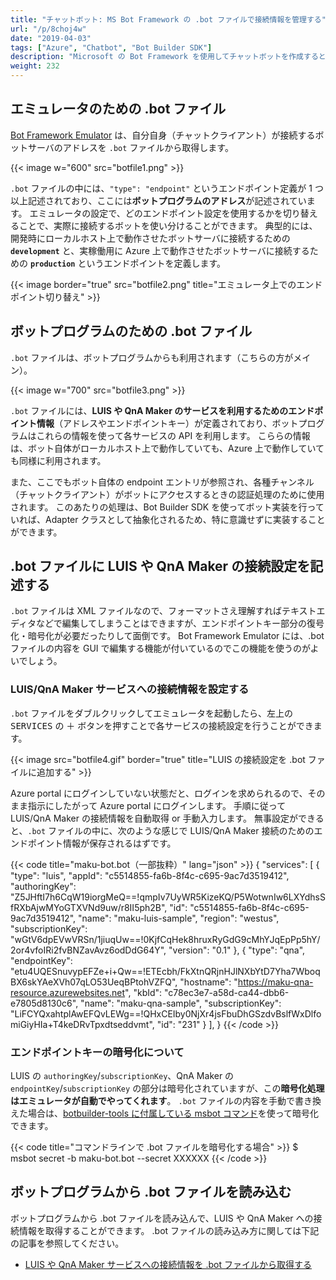 ```yaml
---
title: "チャットボット: MS Bot Framework の .bot ファイルで接続情報を管理する"
url: "/p/8choj4w"
date: "2019-04-03"
tags: ["Azure", "Chatbot", "Bot Builder SDK"]
description: "Microsoft の Bot Framework を使用してチャットボットを作成するときは、.bot ファイルという設定ファイルに各種サービスへの接続情報を記述します。"
weight: 232
---
```


エミュレータのための .bot ファイル
----

[Bot Framework Emulator](https://github.com/Microsoft/BotFramework-Emulator) は、自分自身（チャットクライアント）が接続するボットサーバのアドレスを `.bot` ファイルから取得します。

{{< image w="600" src="botfile1.png" >}}

`.bot` ファイルの中には、`"type": "endpoint"` というエンドポイント定義が 1 つ以上記述されており、ここには**ボットプログラムのアドレス**が記述されています。
エミュレータの設定で、どのエンドポイント設定を使用するかを切り替えることで、実際に接続するボットを使い分けることができます。
典型的には、開発時にローカルホスト上で動作させたボットサーバに接続するための **`development`** と、実稼働用に Azure 上で動作させたボットサーバに接続するための **`production`** というエンドポイントを定義します。

{{< image border="true" src="botfile2.png" title="エミュレータ上でのエンドポイント切り替え" >}}


ボットプログラムのための .bot ファイル
----

`.bot` ファイルは、ボットプログラムからも利用されます（こちらの方がメイン）。

{{< image w="700" src="botfile3.png" >}}

`.bot` ファイルには、**LUIS や QnA Maker のサービスを利用するためのエンドポイント情報**（アドレスやエンドポイントキー）が定義されており、ボットプログラムはこれらの情報を使って各サービスの API を利用します。
こららの情報は、ボット自体がローカルホスト上で動作していても、Azure 上で動作していても同様に利用されます。

また、ここでもボット自体の endpoint エントリが参照され、各種チャンネル（チャットクライアント）がボットにアクセスするときの認証処理のために使用されます。
このあたりの処理は、Bot Builder SDK を使ってボット実装を行っていれば、Adapter クラスとして抽象化されるため、特に意識せずに実装することができます。


.bot ファイルに LUIS や QnA Maker の接続設定を記述する
----

`.bot` ファイルは XML ファイルなので、フォーマットさえ理解すればテキストエディタなどで編集してしまうことはできますが、エンドポイントキー部分の復号化・暗号化が必要だったりして面倒です。
Bot Framework Emulator には、.bot ファイルの内容を GUI で編集する機能が付いているのでこの機能を使うのがよいでしょう。

### LUIS/QnA Maker サービスへの接続情報を設定する

`.bot` ファイルをダブルクリックしてエミュレータを起動したら、左上の <samp>SERVICES</samp> の <samp>＋</samp> ボタンを押すことで各サービスの接続設定を行うことができます。

{{< image src="botfile4.gif" border="true" title="LUIS の接続設定を .bot ファイルに追加する" >}}

Azure portal にログインしていない状態だと、ログインを求められるので、そのまま指示にしたがって Azure portal にログインします。
手順に従って LUIS/QnA Maker の接続情報を自動取得 or 手動入力します。
無事設定ができると、`.bot` ファイルの中に、次のような感じで LUIS/QnA Maker 接続のためのエンドポイント情報が保存されるはずです。

{{< code title="maku-bot.bot（一部抜粋）" lang="json" >}}
{
    "services": [
        {
            "type": "luis",
            "appId": "c5514855-fa6b-8f4c-c695-9ac7d3519412",
            "authoringKey": "Z5JHftI7h6CqW19iorgMeQ==!qmpIv7UyWR5KizeKQ/P5WotwnIw6LXYdhsSfRXbAjwMYoGTXVNd9uw/r8II5ph2B",
            "id": "c5514855-fa6b-8f4c-c695-9ac7d3519412",
            "name": "maku-luis-sample",
            "region": "westus",
            "subscriptionKey": "wGtV6dpEVwVRSn/1jiuqUw==!0KjfCqHek8hruxRyGdG9cMhYJqEpPp5hY/2or4vfoIRi2fvBNZavAvz6odDdG64Y",
            "version": "0.1"
        },
        {
            "type": "qna",
            "endpointKey": "etu4UQESnuvypEFZe+i+Qw==!ETEcbh/FkXtnQRjnHJlNXbYtD7Yha7WboqBX6skYAeXVh07qLO53UeqBPtohVZFQ",
            "hostname": "https://maku-qna-resource.azurewebsites.net",
            "kbId": "c78ec3e7-a58d-ca44-dbb6-e7805d8130c6",
            "name": "maku-qna-sample",
            "subscriptionKey": "LiFCYQxahtplAwEFQvLEWg==!QHxCEIby0NjXr4jsFbuDhGSzdvBslfWxDlfomiGiyHIa+T4keDRvTpxdtseddvmt",
            "id": "231"
        }
    ],
}
{{< /code >}}


### エンドポイントキーの暗号化について

LUIS の `authoringKey`/`subscriptionKey`、QnA Maker の `endpointKey`/`subscriptionKey` の部分は暗号化されていますが、この**暗号化処理はエミュレータが自動でやってくれます**。
`.bot` ファイルの内容を手動で書き換えた場合は、[botbuilder-tools に付属している msbot コマンド](https://github.com/Microsoft/botbuilder-tools/blob/master/packages/MSBot/docs/bot-file-encryption.md)を使って暗号化できます。

{{< code title="コマンドラインで .bot ファイルを暗号化する場合" >}}
$ msbot secret -b maku-bot.bot --secret XXXXXX
{{< /code >}}


ボットプログラムから .bot ファイルを読み込む
----

ボットプログラムから .bot ファイルを読み込んで、LUIS や QnA Maker への接続情報を取得することができます。
.bot ファイルの読み込み方に関しては下記の記事を参照してください。

- [LUIS や QnA Maker サービスへの接続情報を .bot ファイルから取得する](/p/o2bqajv)

